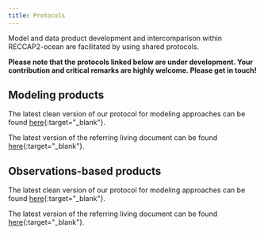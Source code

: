 ```yaml
---
title: Protocols
---
```


Model and data product development and intercomparison within RECCAP2-ocean are facilitated by using shared protocols.  

**Please note that the protocols linked below are under development. Your contribution and critical remarks are highly welcome. Please get in touch!**

## Modeling products

The latest clean version of our protocol for modeling approaches can be found [here](documents/MODELING_PROTOCOL_RECCAP2-ocean_v20210201.pdf){:target="_blank"}.

The latest version of the referring living document can be found [here](https://docs.google.com/document/d/1GYF1kvzCGwIjbqn4GQmeFtNV4Jhiu7goJhA_K8HxIMg/edit?usp=sharing){:target="_blank"}.

## Observations-based products

The latest clean version of our protocol for modeling approaches can be found [here](documents/OBSERVATIONS_PROTOCOL_RECCAP2-ocean_v20210209.pdf){:target="_blank"}.

The latest version of the referring living document can be found [here](https://docs.google.com/document/d/1xpr2kX8gpWKiRSZktxzMkpsy_5QwZnfBjmNurOmWQ-E/edit?usp=sharing){:target="_blank"}.

